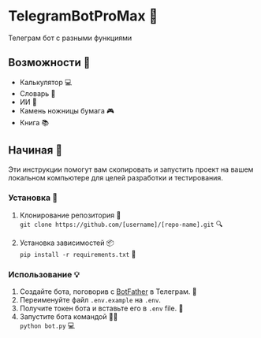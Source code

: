 # TelegramBotProMax 🤖


Телеграм бот с разными функциями

## Возможности 🎉
- Калькулятор 💻
- Словарь 📜
- ИИ 🎨
- Камень ножницы бумага 🎮
- Книга 📚

## Начиная 🚀
Эти инструкции помогут вам скопировать и запустить проект на вашем локальном компьютере для целей разработки и тестирования.

### Установка 🔧
1. Клонирование репозитория 💾  
```git clone https://github.com/[username]/[repo-name].git``` 🔍

2. Установка зависимостей 📦  
```pip install -r requirements.txt``` 🐍

### Использование 💡
1. Создайте бота, поговорив с [BotFather](https://telegram.me/BotFather) в Телеграм. 💬
2. Переименуйте файл `.env.example` на `.env`.
3. Получите токен бота и вставьте его в `.env` file. 🔑
4. Запустите бота командой 🏃‍♂️  
```python bot.py``` 💻
